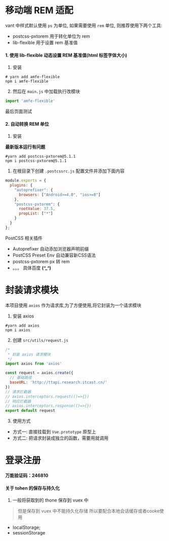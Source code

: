 # 移动端 REM 适配

vant 中样式默认使用 `ps` 为单位, 如果需要使用 `rem` 单位, 则推荐使用下两个工具:

- postcss-pxtorem  用于转化单位为 rem
- lib-flexible 用于设置 rem 基准值



#### 1. 使用 lib-flexible 动态设置 REM 基准值(html 标签字体大小)

1. 安装

```shell
# yarn add amfe-flexible 
npm i amfe-flexible
```

2. 然后在 `main.js` 中加载执行改模块

```js
import 'amfe-flexible'
```

最后页面测试
#### 2. 自动转换 REM 单位
1. 安装

__最新版本运行有问题__ 
```shell
#yarn add postcss-pxtorem@5.1.1
npm i postcss-pxtorem@5.1.1
```
1. 在根目录下创建 `.postcssrc.js` 配置文件并添加下面内容

```js
module.exports = {
  plugins: {
    "autoprefixer": {
      browsers: ["Android>=4.0", "ios>=8"]
    },
    "postcss-pxtorem": {
      rootValue: 37.5,
      propList: ["*"]
    }
  }
};

```
PostCSS 相关插件
- Autoprefixer 自动添加浏览器声明前缀
- PostCSS Preset Env 自动兼容新CSS语法
- postcss-pxtorem px 转 rem 
- 。。。 具体百度 **(*^_^*)**
# 封装请求模块
本项目使用 `axios` 作为请求库,为了方便使用,将它封装为一个请求模块
1. 安装 axios
```shell
#yarn add axios
npm i axios
```
2. 创建 `src/utils/request.js`
```js
/*
 * 封装 axios 请求模块
 */
import axios from 'axios'

const request = axios.create({
  // 基础路径
  baseURL: 'http://ttapi.research.itcast.cn/'
})
// 请求拦截器
// axios.interceptors.request(()=>{})
// 响应拦截器
// axios.interceptors.response(()=>{})
export default request
```
3. 使用方式
  - 方式一: 直接挂载到 `Vue.prototype` 原型上
  - 方式二: 把请求封装成独立的函数，需要用就调用

# 登录注册
**万能验证码：246810**
#### 关于 tohen 的保存与持久化
1. 一般将获取到的 thone 保存到 vuex 中
> 但是保存到 vuex 中不能持久化存储 所以要配合本地会话缓存或者cooke使用 

- localStorage;
- sessionStorage






